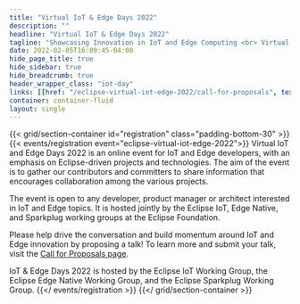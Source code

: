 ```yaml
---
title: "Virtual IoT & Edge Days 2022"
description: ""
headline: "Virtual IoT & Edge Days 2022"
tagline: "Showcasing Innovation in IoT and Edge Computing <br> Virtual Conference | May 24 - 25, 2022"
date: 2022-02-05T16:09:45-04:00
hide_page_title: true
hide_sidebar: true
hide_breadcrumb: true
header_wrapper_class: "iot-day"
links: [[href: "/eclipse-virtual-iot-edge-2022/call-for-proposals", text: "Call for Proposals"]]
container: container-fluid
layout: single
---
```



{{< grid/section-container id="registration" class="padding-bottom-30" >}}
  {{< events/registration event="eclipse-virtual-iot-edge-2022">}}
Virtual IoT and Edge Days 2022 is an online event for IoT and Edge developers, with an emphasis on Eclipse-driven projects and technologies. The aim of the event is to gather our contributors and committers to share information that encourages collaboration among the various projects.

The event is open to any developer, product manager or architect interested in IoT and Edge topics. It is hosted jointly by the Eclipse IoT, Edge Native, and Sparkplug working groups at the Eclipse Foundation.

Please help drive the conversation and build momentum around IoT and Edge innovation by proposing a talk! To learn more and submit your talk, visit the [Call for Proposals page](/eclipse-virtual-iot-edge-2022/call-for-proposals).

IoT & Edge Days 2022 is hosted by the Eclipse IoT Working Group, the Eclipse Edge Native Working Group, and the Eclipse Sparkplug Working Group.
  {{</ events/registration >}}
{{</ grid/section-container >}}